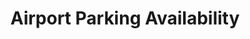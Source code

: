 ---
title: Airport Parking Availability
organization: Philadelphia Parking Authority
notes: Shows the current status of parking lots at the airport
---